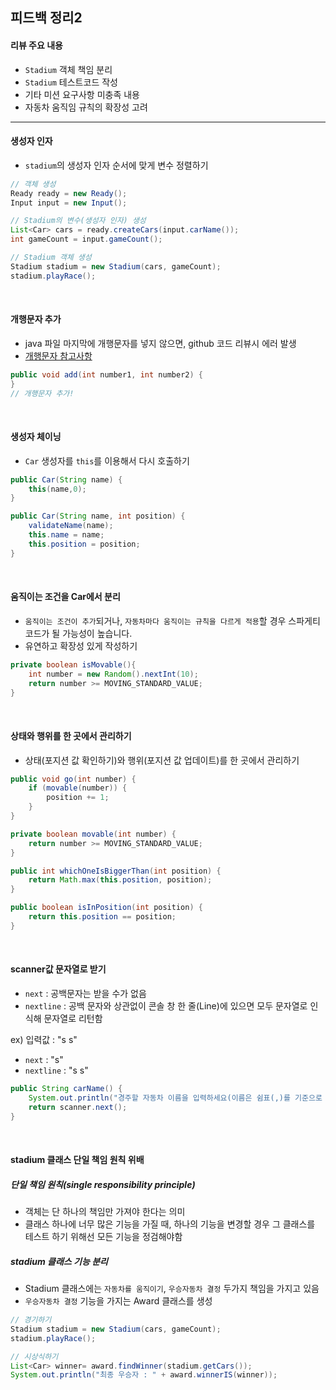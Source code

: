 피드백 정리2
---

#### 리뷰 주요 내용
- `Stadium` 객체 책임 분리
- `Stadium` 테스트코드 작성
- 기타 미션 요구사항 미충족 내용
- 자동차 움직임 규칙의 확장성 고려

---

#### 생성자 인자
- `stadium`의 생성자 인자 순서에 맞게 변수 정렬하기
```java
// 객체 생성
Ready ready = new Ready();
Input input = new Input();

// Stadium의 변수(생성자 인자) 생성
List<Car> cars = ready.createCars(input.carName()); 
int gameCount = input.gameCount();

// Stadium 객체 생성
Stadium stadium = new Stadium(cars, gameCount);
stadium.playRace();
```

<br>

#### 개행문자 추가
- java 파일 마지막에 개행문자를 넣지 않으면, github 코드 리뷰시 에러 발생
- [개행문자 참고사항][H]
```java
public void add(int number1, int number2) {
}
// 개행문자 추가!
```

[H]: [https://minz.dev/19]

<br>

#### 생성자 체이닝
- `Car` 생성자를 `this`를 이용해서 다시 호출하기 
```java
public Car(String name) {
    this(name,0);
}

public Car(String name, int position) {
    validateName(name);
    this.name = name;
    this.position = position;
}
```

<br>

#### 움직이는 조건을 Car에서 분리
- `움직이는 조건이 추가`되거나, `자동차마다 움직이는 규칙을 다르게 적용`할 경우 스파게티코드가 될 가능성이 높습니다.
- 유연하고 확장성 있게 작성하기

```java
private boolean isMovable(){
    int number = new Random().nextInt(10);
    return number >= MOVING_STANDARD_VALUE;
}
```

<br>

#### 상태와 행위를 한 곳에서 관리하기
- 상태(포지션 값 확인하기)와 행위(포지션 값 업데이트)를 한 곳에서 관리하기

```java
public void go(int number) {
    if (movable(number)) {
        position += 1;
    }
}

private boolean movable(int number) {
    return number >= MOVING_STANDARD_VALUE;
}

public int whichOneIsBiggerThan(int position) {
    return Math.max(this.position, position);
}

public boolean isInPosition(int position) {
    return this.position == position;
}
```

<br>

#### scanner값 문자열로 받기
- `next` : 공백문자는 받을 수가 없음
- `nextline` : 공백 문자와 상관없이 콘솔 창 한 줄(Line)에 있으면 모두 문자열로 인식해 문자열로 리턴함

ex) 입력값 : "s s"
- `next` : "s"
- `nextline` : "s s"

```java
public String carName() {
    System.out.println("경주할 자동차 이름을 입력하세요(이름은 쉼표(,)를 기준으로 구분).");
    return scanner.next();
}
```

<br>

#### stadium 클래스 단일 책임 원칙 위배
##### 단일 책임 원칙(single responsibility principle)
- 객체는 단 하나의 책임만 가져야 한다는 의미
- 클래스 하나에 너무 많은 기능을 가질 때, 하나의 기능을 변경할 경우 그 클래스를 테스트 하기 위해선
모든 기능을 정검해야함
##### stadium 클래스 기능 분리
- Stadium 클래스에는 `자동차를 움직이기`, `우승자동차 결정` 두가지 책임을 가지고 있음
- `우승자동차 결정` 기능을 가지는 Award 클래스를 생성

```java
// 경기하기
Stadium stadium = new Stadium(cars, gameCount);
stadium.playRace();

// 시상식하기
List<Car> winner= award.findWinner(stadium.getCars());
System.out.println("최종 우승자 : " + award.winnerIS(winner));
```